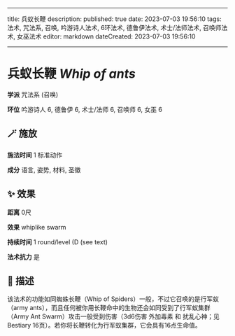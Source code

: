 
---
title: 兵蚁长鞭
description: 
published: true
date: 2023-07-03 19:56:10
tags: 法术, 咒法系, 召唤, 吟游诗人法术, 6环法术, 德鲁伊法术, 术士/法师法术, 召唤师法术, 女巫法术
editor: markdown
dateCreated: 2023-07-03 19:56:10

---

# **兵蚁长鞭** *Whip of ants*

**学派** 咒法系 (召唤) 

**环位** 吟游诗人 6, 德鲁伊 6, 术士/法师 6, 召唤师 6, 女巫 6

## 🪄 施放

**施法时间** 1 标准动作

**成分** 语言, 姿势, 材料, 圣徽

## ✨ 效果  

**距离** 0尺 

**效果** whiplike swarm 

**持续时间** 1 round/level (D (see text) 

**法术抗力** 是

## 📖 描述

该法术的功能如同蜘蛛长鞭（Whip of Spiders）一般，不过它召唤的是行军蚁（army ants），而且任何被你用长鞭命中的生物还会如同受到了行军蚁集群（Army Ant Swarm）攻击一般受到伤害（3d6伤害 外加毒素 和 扰乱心神；见Bestiary 16页）。若你将长鞭转化为行军蚁集群，它会具有16点生命值。
    